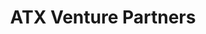 ---
layout: firm_page
title: "ATX Venture Partners"
id: "atxventurepartners.com"
permalink: "/atxventurepartnersatxventurepartners.com/"
website: "https://www.atxventurepartners.com"
offices: "Austin (United States)"
investment_stages: "Seed, Series A"
portfolio_companies: "Slingshot Aerospace, Setpoint, Light Frame"
portfolio_link: "https://www.atxventurepartners.com/#Companies"
investment_markets: "B2B software, APIs, marketplaces, frontier tech, applications, AI, IoT, Logistics & Freight, Real Estate & Construction, Manufacturing & Supply Chain, Identity & Future of Work, AI/ML/LLM, Fintech, Banking & Insurtech, Data Infrastructure, Retail, eCommerce & Inventory"
founded_year: "2014"
description: "ATX Venture Partners is an early-stage venture capital firm investing across North America, primarily in disruptive B2B software, APIs, marketplaces, and applications. They focus on providing capital and a value-add platform to help portfolio companies accelerate growth."
linkedin: "https://www.linkedin.com/company/atx-venture-partners/"
twitter: "https://twitter.com/ATXVenture"
instagram: ""
team_page: "https://www.atxventurepartners.com/#People"
investor_type: "Venture Capital"
crunchbase: "https://www.crunchbase.com/organization/atx-venture-partners"
pitchbook: "https://pitchbook.com/profiles/investor/62420-05"

# SEO Optimization
meta_title: "ATX Venture Partners - VC Firm - projectstartups.com"
meta_description: "ATX Venture Partners, ATX Venture Partners is an early-stage venture capital firm investing across North America, primarily in disruptive B2B software, APIs, marketplaces, ..."
meta_keywords: "ATX Venture Partners, B2B software, APIs, marketplaces, frontier tech, applications, AI, IoT, Logistics & Freight, Real Estate & Construction, Manufacturing & Supply Chain, Identity & Future of Work, AI/ML/LLM, Fintech, Banking & Insurtech, Data Infrastructure, Retail, eCommerce & Inventory, VC firm, venture capital, startup investor, projectstartups.com"
canonical_url: "https://vc.projectstartups.com/atxventurepartnersatxventurepartners.com/"
---